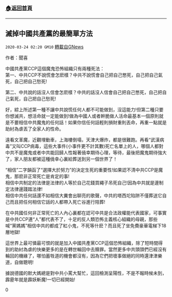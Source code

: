 ###  [:house:返回首頁](https://github.com/ourhimalayas/txt)
---

## 滅掉中國共產黨的最簡單方法
`2020-03-24 02:20 GM10` [轉載自GNews](https://gnews.org/zh-hant/150227/)

作者：聞喜

中國共產黨CCP這個魔鬼恐怖組織只有兩種死法：
<br>第一、中共CCP不說慌會怎麽樣？中共不說慌會自己把自己憋死，自己把自己氣死，自己把自己愁死!

第二、中共說的話沒人信會怎麽樣？中共的話沒人信會自己把自己憋死，自己把自己氣死，自己把自己愁死!

好，綜上所述第一種不讓中共說慌任何人都不可能做到，沒這能力!但第二種只要你想滅共，想活命就一定能做到!做為中國人或者幹脆做人活命最基本一個原則就是不要相信中共魔鬼的任何話！如果你信任何話輕則損財重則丟命，再重一點就是助紂為虐丟了全家人的性命。

遠看文革魔，近觀埋動車，上海樓倒塌，天津大爆炸，都是很難跑。再看“武漢病毒”又叫CCP病毒，這些大事件(小事件更不計其數)死亡名單上的人，哪個人都對中共不是魔鬼或者中共能回歸人性報著僥幸期待心理，等待，最後把魔鬼期待強大了，家人朋友都被這種僥幸心裏給葬送到另一個世界了！

“相信”二字韻函了“選擇大於努力”的決定生死的重要性!如果認不清中共CCP是魔鬼，那麽非正常死亡是肯定的事!
<br>相信中共制定的法律是法律的人等於自己花錢買繩子吊死自己!因為中共就是邊制定法律邊踐踏法律!
<br>相信中共任何話還不如相信大糞會出聊亮的歌聲，中共的塔西坨陷阱不僅葬送它自己而且把任何相信它話的人都帶入死亡谷進行陪葬!

在中共國任何非正常死亡的人內心裏都在認可中共是合法政權能代表國家，可事實是中共CCP連“人”都代表不了，十足的反人類恐怖主義核心組織的母親，那些喊“黨媽媽”相信中共的都成了紅小鬼，不死等什麽？而且死了坐免費豪華電梯下18層地獄!

這世界上最可憐最可恨的就是加入中國共產黨CCP這個恐怖組織，除了短時間得到的助紂為虐的快樂更多的是在轉世輪回中去贖罪。當然更多中共頭頭們已經沒有輪回的機緣了，哪怕蓄牲道的機會都沒有，因為它們把壞事做絕的同時還津津樂道，自做聰明!

據說德國的默大媽總是對中共小罵大幫忙，這回檢測呈陽性，不是不報時候未到，霹靂年就是霹妖斬魔!一切已經開始!

0
